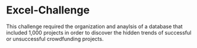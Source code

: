 # Excel-Challenge
This challenge required the organization and anaylsis of a database that included 1,000 projects in order to discover the hidden trends of successful or unsuccessful crowdfunding projects.
